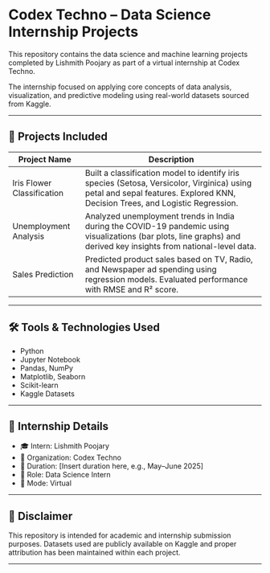 # Codex Techno – Data Science Internship Projects

This repository contains the data science and machine learning projects completed by Lishmith Poojary as part of a virtual internship at Codex Techno.

The internship focused on applying core concepts of data analysis, visualization, and predictive modeling using real-world datasets sourced from Kaggle.

---

## 📁 Projects Included

| Project Name              | Description |
|---------------------------|-------------|
| Iris Flower Classification | Built a classification model to identify iris species (Setosa, Versicolor, Virginica) using petal and sepal features. Explored KNN, Decision Trees, and Logistic Regression. |
| Unemployment Analysis      | Analyzed unemployment trends in India during the COVID-19 pandemic using visualizations (bar plots, line graphs) and derived key insights from national-level data. |
| Sales Prediction           | Predicted product sales based on TV, Radio, and Newspaper ad spending using regression models. Evaluated performance with RMSE and R² score. |

---

## 🛠️ Tools & Technologies Used
- Python
- Jupyter Notebook
- Pandas, NumPy
- Matplotlib, Seaborn
- Scikit-learn
- Kaggle Datasets

---

## 📌 Internship Details
- 🎓 Intern: Lishmith Poojary  
- 🏢 Organization: Codex Techno  
- 📅 Duration: [Insert duration here, e.g., May–June 2025]  
- 🧪 Role: Data Science Intern  
- 📍 Mode: Virtual

---

## 📜 Disclaimer
This repository is intended for academic and internship submission purposes. Datasets used are publicly available on Kaggle and proper attribution has been maintained within each project.

---

